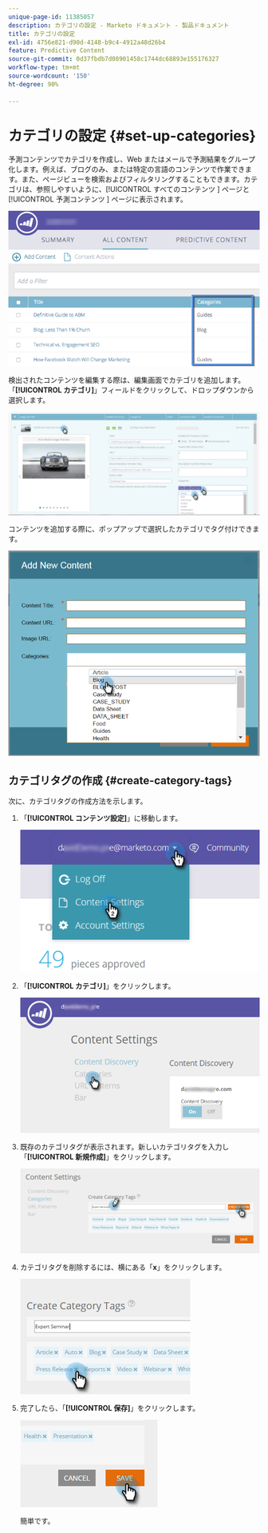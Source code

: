 ```yaml
---
unique-page-id: 11385057
description: カテゴリの設定 - Marketo ドキュメント - 製品ドキュメント
title: カテゴリの設定
exl-id: 4756e821-d90d-4148-b9c4-4912a48d26b4
feature: Predictive Content
source-git-commit: 0d37fbdb7d08901458c1744dc68893e155176327
workflow-type: tm+mt
source-wordcount: '150'
ht-degree: 90%

---
```


# カテゴリの設定 {#set-up-categories}

予測コンテンツでカテゴリを作成し、Web またはメールで予測結果をグループ化します。例えば、ブログのみ、または特定の言語のコンテンツで作業できます。また、ページビューを検索およびフィルタリングすることもできます。カテゴリは、参照しやすいように、[!UICONTROL  すべてのコンテンツ ] ページと [!UICONTROL  予測コンテンツ ] ページに表示されます。

![](assets/image2017-10-3-9-3a3-3a44.png)

検出されたコンテンツを編集する際は、編集画面でカテゴリを追加します。「**[!UICONTROL カテゴリ]**」フィールドをクリックして、ドロップダウンから選択します。

![](assets/two.png)

コンテンツを追加する際に、ポップアップで選択したカテゴリでタグ付けできます。

![](assets/add-new-content-dropdown-hand.png)

## カテゴリタグの作成 {#create-category-tags}

次に、カテゴリタグの作成方法を示します。

1. 「**[!UICONTROL コンテンツ設定]**」に移動します。

   ![](assets/settings-dropdown-hand-1.png)

1. 「**[!UICONTROL カテゴリ]**」をクリックします。

   ![](assets/content-discovery-categories-hand.png)

1. 既存のカテゴリタグが表示されます。新しいカテゴリタグを入力し「**[!UICONTROL 新規作成]**」をクリックします。

   ![](assets/content-settings-create-cat-tags-hand.png)

1. カテゴリタグを削除するには、横にある「**x**」をクリックします。

   ![](assets/remove-category-tag-updated.png)

1. 完了したら、「**[!UICONTROL 保存]**」をクリックします。

   ![](assets/save-new.png)

   簡単です。
